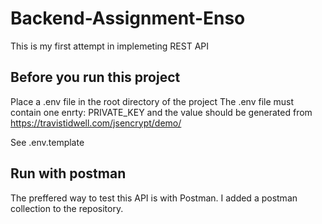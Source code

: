 # Backend-Assignment-Enso

This is my first attempt in implemeting REST API

## Before you run this project
Place a .env file in the root directory of the project
The .env file must contain one enrty: PRIVATE_KEY and the value should be generated from https://travistidwell.com/jsencrypt/demo/

See .env.template

## Run with postman
The preffered way to test this API is with Postman. I added a postman collection to the repository.